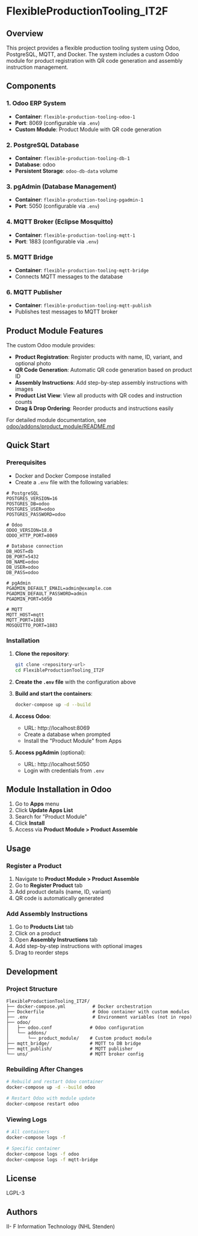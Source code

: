 # FlexibleProductionTooling_IT2F

## Overview

This project provides a flexible production tooling system using Odoo, PostgreSQL, MQTT, and Docker. The system includes a custom Odoo module for product registration with QR code generation and assembly instruction management.

## Components

### 1. Odoo ERP System

- **Container**: `flexible-production-tooling-odoo-1`
- **Port**: 8069 (configurable via `.env`)
- **Custom Module**: Product Module with QR code generation

### 2. PostgreSQL Database

- **Container**: `flexible-production-tooling-db-1`
- **Database**: odoo
- **Persistent Storage**: `odoo-db-data` volume

### 3. pgAdmin (Database Management)

- **Container**: `flexible-production-tooling-pgadmin-1`
- **Port**: 5050 (configurable via `.env`)

### 4. MQTT Broker (Eclipse Mosquitto)

- **Container**: `flexible-production-tooling-mqtt-1`
- **Port**: 1883 (configurable via `.env`)

### 5. MQTT Bridge

- **Container**: `flexible-production-tooling-mqtt-bridge`
- Connects MQTT messages to the database

### 6. MQTT Publisher

- **Container**: `flexible-production-tooling-mqtt-publish`
- Publishes test messages to MQTT broker

## Product Module Features

The custom Odoo module provides:

- **Product Registration**: Register products with name, ID, variant, and optional photo
- **QR Code Generation**: Automatic QR code generation based on product ID
- **Assembly Instructions**: Add step-by-step assembly instructions with images
- **Product List View**: View all products with QR codes and instruction counts
- **Drag & Drop Ordering**: Reorder products and instructions easily

For detailed module documentation, see [odoo/addons/product_module/README.md](odoo/addons/product_module/README.md)

## Quick Start

### Prerequisites

- Docker and Docker Compose installed
- Create a `.env` file with the following variables:

```env
# PostgreSQL
POSTGRES_VERSION=16
POSTGRES_DB=odoo
POSTGRES_USER=odoo
POSTGRES_PASSWORD=odoo

# Odoo
ODOO_VERSION=18.0
ODOO_HTTP_PORT=8069

# Database connection
DB_HOST=db
DB_PORT=5432
DB_NAME=odoo
DB_USER=odoo
DB_PASS=odoo

# pgAdmin
PGADMIN_DEFAULT_EMAIL=admin@example.com
PGADMIN_DEFAULT_PASSWORD=admin
PGADMIN_PORT=5050

# MQTT
MQTT_HOST=mqtt
MQTT_PORT=1883
MOSQUITTO_PORT=1883
```

### Installation

1. **Clone the repository**:

   ```bash
   git clone <repository-url>
   cd FlexibleProductionTooling_IT2F
   ```

2. **Create the `.env` file** with the configuration above

3. **Build and start the containers**:

   ```bash
   docker-compose up -d --build
   ```

4. **Access Odoo**:

   - URL: http://localhost:8069
   - Create a database when prompted
   - Install the "Product Module" from Apps

5. **Access pgAdmin** (optional):
   - URL: http://localhost:5050
   - Login with credentials from `.env`

## Module Installation in Odoo

1. Go to **Apps** menu
2. Click **Update Apps List**
3. Search for "Product Module"
4. Click **Install**
5. Access via **Product Module > Product Assemble**

## Usage

### Register a Product

1. Navigate to **Product Module > Product Assemble**
2. Go to **Register Product** tab
3. Add product details (name, ID, variant)
4. QR code is automatically generated

### Add Assembly Instructions

1. Go to **Products List** tab
2. Click on a product
3. Open **Assembly Instructions** tab
4. Add step-by-step instructions with optional images
5. Drag to reorder steps

## Development

### Project Structure

```
FlexibleProductionTooling_IT2F/
├── docker-compose.yml          # Docker orchestration
├── Dockerfile                  # Odoo container with custom modules
├── .env                        # Environment variables (not in repo)
├── odoo/
│   ├── odoo.conf              # Odoo configuration
│   └── addons/
│       └── product_module/    # Custom product module
├── mqtt_bridge/               # MQTT to DB bridge
├── mqtt_publish/              # MQTT publisher
└── uns/                       # MQTT broker config
```

### Rebuilding After Changes

```bash
# Rebuild and restart Odoo container
docker-compose up -d --build odoo

# Restart Odoo with module update
docker-compose restart odoo
```

### Viewing Logs

```bash
# All containers
docker-compose logs -f

# Specific container
docker-compose logs -f odoo
docker-compose logs -f mqtt-bridge
```

## License

LGPL-3

## Authors

II- F Information Technology (NHL Stenden)
